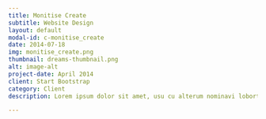 ```yaml
---
title: Monitise Create
subtitle: Website Design
layout: default
modal-id: c-monitise_create
date: 2014-07-18
img: monitise_create.png
thumbnail: dreams-thumbnail.png
alt: image-alt
project-date: April 2014
client: Start Bootstrap
category: Client
description: Lorem ipsum dolor sit amet, usu cu alterum nominavi lobortis. At duo novum diceret. Tantas apeirian vix et, usu sanctus postulant inciderint ut, populo diceret necessitatibus in vim. Cu eum dicam feugiat noluisse.

---
```

